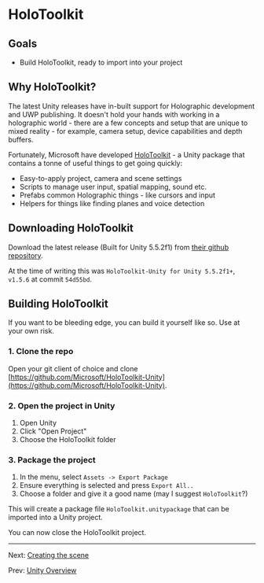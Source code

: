 # HoloToolkit

## Goals

* Build HoloToolkit, ready to import into your project

## Why HoloToolkit?

The latest Unity releases have in-built support for Holographic development and UWP publishing. It doesn't hold your hands
with working in a holographic world - there are a few concepts and setup that are unique to mixed reality - for example, camera
setup, device capabilities and depth buffers.

Fortunately, Microsoft have developed [HoloToolkit](https://github.com/Microsoft/HoloToolkit-Unity) - a Unity package that
contains a tonne of useful things to get going quickly:

* Easy-to-apply project, camera and scene settings
* Scripts to manage user input, spatial mapping, sound etc.
* Prefabs common Holographic things - like cursors and input
* Helpers for things like finding planes and voice detection

## Downloading HoloToolkit

Download the latest release (Built for Unity 5.5.2f1) from [their github repository](https://github.com/Microsoft/HoloToolkit-Unity/releases).

At the time of writing this was `HoloToolkit-Unity for Unity 5.5.2f1+`, `v1.5.6` at commit `54d55bd`.

## Building HoloToolkit

If you want to be bleeding edge, you can build it yourself like so.  Use at your own risk.

### 1. Clone the repo

Open your git client of choice and clone [https://github.com/Microsoft/HoloToolkit-Unity](https://github.com/Microsoft/HoloToolkit-Unity).

### 2. Open the project in Unity

1. Open Unity
2. Click "Open Project"
3. Choose the HoloToolkit folder 

### 3. Package the project

1. In the menu, select `Assets -> Export Package`
2. Ensure everything is selected and press `Export All..`
3. Choose a folder and give it a good name (may I suggest `HoloToolkit`?)

This will create a package file `HoloToolkit.unitypackage` that can be imported into a Unity project.  

You can now close the HoloToolkit project.

---
Next: [Creating the scene](1-create-the-scene.md)

Prev: [Unity Overview](2-unity-overview.md)